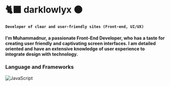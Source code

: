 # 🐈‍⬛ darklowlyx ⚫


**`Developer of clear and user-friendly sites (Front-end, UI/UX)`**

#### I’m Muhammadnur, a passionate Front-End Developer, who has a taste for creating user friendly and captivating screen interfaces. I am detailed oriented and have an extensive knowledge of user experience to integrate design with technology.

### Language and Frameworks
![JavaScript](https://img.shields.io/badge/-JavaScript-F7DF1E?style=for-the-badge&logo=javascript&logoColor=000000)





